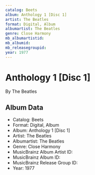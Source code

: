 ```yaml
---
catalog: Beets
album: Anthology 1 [Disc 1]
artist: The Beatles
format: Digital, Album
albumartist: The Beatles
genre: Close Harmony
mb_albumartistid: 
mb_albumid: 
mb_releasegroupid: 
year: 1977
---
```


# Anthology 1 [Disc 1]

By The Beatles

## Album Data

- Catalog: Beets
- Format: Digital, Album
- Album: Anthology 1 [Disc 1]
- Artist: The Beatles
- Albumartist: The Beatles
- Genre: Close Harmony
- MusicBrainz Album Artist ID: 
- MusicBrainz Album ID: 
- MusicBrainz Release Group ID: 
- Year: 1977

